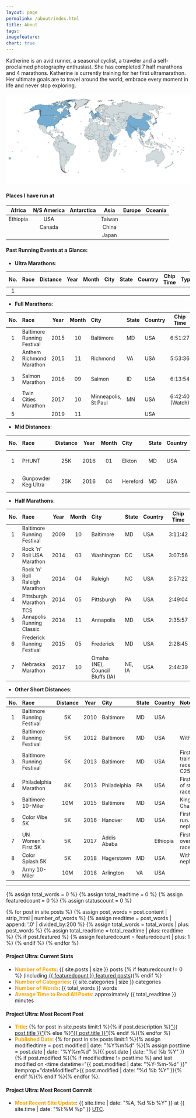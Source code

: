 ```yaml
---
layout: page
permalink: /about/index.html
title: About
tags: 
imagefeature: 
chart: true
---
```


Katherine is an avid runner, a seasonal cyclist, a traveler and a self-proclaimed photography enthusiast. She has completed 7 half marathons and 4 marathons. Katherine is currently training for her first ultramarathon. Her ultimate goals are to travel around the world, embrace every moment in life and never stop exploring.

![World](/images/World.png)

#### Places I have run at
    
| Africa | N/S America | Antarctica | Asia | Europe | Oceania |  
|:--:|:---:|:--:|:---:|:--:|:---:|
| Ethiopia | USA | | Taiwan | | | 
| | Canada | | China |  | |
| |  | | Japan |  | |

#### Past Running Events at a Glance: 

* **Ultra Marathons**:

| No.  | Race | Distance | Year | Month | City | State | Country | Chip Time | Type  | Note |
|:----:|:---- |:----:|:----:|:----: |:---- |:----  | :----   | :----:    |:----:|:----:|
| 1    |      |      |       |      |       |         |           |      |      |      |

* **Full Marathons**:

| No.  | Race | Year | Month | City | State | Country | Chip Time | Type  | Note |
|:----:|:---- |:----:|:----: |:---- |:----  | :----   | :----:    |:----:|:------:| 
| 1    | Baltimore Running Festival | 2015 | 10 | Baltimore | MD | USA | 6:51:27 | Road |  |
| 2    | Anthem Richmond Marathon | 2015 | 11 | Richmond | VA  | USA | 5:53:36  | Road | VA Capital |
| 3    | Salmon Marathon | 2016 | 09 | Salmon  | ID | USA | 6:13:54 | Mixed | 1st Race at Altitude  |
| 4    | Twin Cities Marathon | 2017 | 10 | Minneapolis, St Paul | MN | USA | 6:42:40 (Watch) | Road | MN Capital |
| 5    |      | 2019 | 11 |  |  | USA |  | Road |  |

* **Mid Distances**:

| No.  | Race | Distance | Year | Month | City | State | Country | Chip Time | Type | Note|
|:----:|:---- |:----:|:----:|:----: |:---- |:----  | :----   | :----:    |:----:|:----:|
| 1    | PHUNT | 25K | 2016 |  01 | Elkton | MD  | USA | 3:59:59 (Watch) | Trail | D+ 2,207 ft |
| 2    | Gunpowder Keg Ultra | 25K | 2016 | 04 | Hereford | MD | USA | 3:53:28 (Watch) | Trail | D+ 1,733 ft |

* **Half Marathons**:

| No.  | Race | Year | Month | City | State | Country | Chip Time | Type | Note | 
|:----:|:---- |:----:|:----: |:---- |:----  | :----   | :----:    |:----:|:----:|
| 1    | Baltimore Running Festival     | 2009 | 10 | Baltimore  | MD | USA | 3:11:42 | Road |  | 
| 2    | Rock 'n' Roll USA Marathon     | 2014 | 03 | Washington | DC | USA | 3:07:56 | Road | US Capital |
| 3    | Rock 'n' Roll Raleigh Marathon | 2014 | 04 | Raleigh    | NC | USA | 2:57:22 | Road | NC Capital |
| 4    | Pittsburgh Marathon            | 2014 | 05 | Pittsburgh | PA | USA | 2:49:04 | Road | |
| 5    | TCS Annapolis Running Classic  | 2014 | 11 | Annapolis  | MD | USA | 2:35:57 | Road | MD Capital |
| 6    | Frederick Running Festival     | 2015 | 05 | Frederick  | MD | USA | 2:28:45 | Road |  |
| 7    | Nebraska Marathon    | 2017 | 10 | Omaha (NE), Council Bluffs (IA) | NE, IA | USA | 2:44:39 | Road |  |

* **Other Short Distances**:

| No.  | Race                    | Distance | Year | City | State | Country | Note | 
|:----:|:----                       |:----: |:----: |:---- |:----  | :----   | :----    |
| 1    | Baltimore Running Festival | 5K    | 2010 | Baltimore  | MD | USA | |
| 2    | Baltimore Running Festival | 5K    | 2012 | Baltimore  | MD | USA | With P |
| 3    | Baltimore Running Festival | 5K    | 2013 | Baltimore  | MD | USA | First trained race. C25K |
| 4    | Philadelphia Marathon      | 8K    | 2013 | Philadelphia  | PA | USA | First out of state race |
| 5    | Baltimore 10-Miler         | 10M   | 2015 | Baltimore  | MD | USA | King Crab Challenge |
| 6    | Color Vibe 5K              | 5K    | 2016 | Hanover    | MD | USA | First color run. With nephews | 
| 7    | UN Women's First 5K        | 5K    | 2017 | Addis Ababa | | Ethiopia | First overseas race | 
| 8    | Color Splash 5K            | 5K    | 2018 | Hagerstown    | MD | USA | With nephews | 
| 9    | Army 10-Miler              | 10M   | 2018 | Arlington   | VA | USA |  |



---

{% assign total_words = 0 %}
{% assign total_readtime = 0 %}
{% assign featuredcount = 0 %}
{% assign statuscount = 0 %}

{% for post in site.posts %}
    {% assign post_words = post.content | strip_html | number_of_words %}
    {% assign readtime = post_words | append: '.0' | divided_by:200 %}
    {% assign total_words = total_words | plus: post_words %}
    {% assign total_readtime = total_readtime | plus: readtime %}
    {% if post.featured %}
    {% assign featuredcount = featuredcount | plus: 1 %}
    {% endif %}
{% endfor %}


#### Project Ultra: Current Stats

* **<span style="color:orange">Number of Posts</span>**: {{ site.posts | size }} posts {% if featuredcount != 0 %} (including <a href="{{ site.url }}/featured">{{ featuredcount }} featured posts</a>){% endif %}
* **<span style="color:orange">Number of Categories</span>**: {{ site.categories | size }} categories
* **<span style="color:orange">Number of Words</span>**: {{ total_words }} words
* **<span style="color:orange">Average Time to Read All Posts</span>**: approximately <span class="time">{{ total_readtime }}</span> minutes

#### Project Ultra: Most Recent Post

* **<span style="color:orange">Title</span>**: {% for post in site.posts limit:1 %}{% if post.description %}<a href="{{ site.url }}{{ post.url }}" title="{{ post.description }}">"{{ post.title }}"</a>{% else %}<a href="{{ site.url }}{{ post.url }}" title="{{ post.description }}" title="Read more about {{ post.title }}">"{{ post.title }}"</a>{% endif %}{% endfor %} 
* **<span style="color:orange">Published Date</span>**: {% for post in site.posts limit:1 %}{% assign modifiedtime = post.modified | date: "%Y%m%d" %}{% assign posttime = post.date | date: "%Y%m%d" %}<time datetime="{{ post.date | date_to_xmlschema }}" class="post-time">{{ post.date | date: "%d %b %Y" }}</time>{% if post.modified %}{% if modifiedtime != posttime %} and last modified on <time datetime="{{ post.modified | date: "%Y-%m-%d" }}" itemprop="dateModified">{{ post.modified | date: "%d %b %Y" }}</time>{% endif %}{% endif %}{% endfor %}.

#### Project Ultra: Most Recent Commit

* **<span style="color:orange">Most Recent Site Update</span>**: {{ site.time | date: "%A, %d %b %Y" }} at {{ site.time | date: "%I:%M %p" }} [UTC](http://en.wikipedia.org/wiki/Coordinated_Universal_Time "Temps Universel Coordonné").
